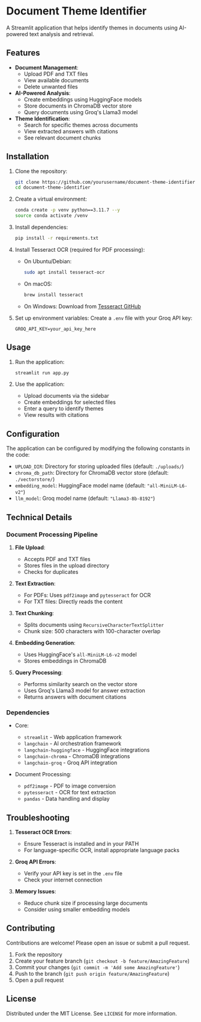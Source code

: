 # Document Theme Identifier
A Streamlit application that helps identify themes in documents using AI-powered text analysis and retrieval.

## Features

- **Document Management**:
  - Upload PDF and TXT files
  - View available documents
  - Delete unwanted files
- **AI-Powered Analysis**:
  - Create embeddings using HuggingFace models
  - Store documents in ChromaDB vector store
  - Query documents using Groq's Llama3 model
- **Theme Identification**:
  - Search for specific themes across documents
  - View extracted answers with citations
  - See relevant document chunks

## Installation

1. Clone the repository:
   ```bash
   git clone https://github.com/yourusername/document-theme-identifier.git
   cd document-theme-identifier
   ```

2. Create a virtual environment:
   ```bash
   conda create -p venv python==3.11.7 --y 
   source conda activate /venv
   ```

3. Install dependencies:
   ```bash
   pip install -r requirements.txt
   ```

4. Install Tesseract OCR (required for PDF processing):
   - On Ubuntu/Debian:
     ```bash
     sudo apt install tesseract-ocr
     ```
   - On macOS:
     ```bash
     brew install tesseract
     ```
   - On Windows: Download from [Tesseract GitHub](https://github.com/UB-Mannheim/tesseract/wiki)

5. Set up environment variables:
   Create a `.env` file with your Groq API key:
   ```
   GROQ_API_KEY=your_api_key_here
   ```

## Usage

1. Run the application:
   ```bash
   streamlit run app.py
   ```

2. Use the application:
   - Upload documents via the sidebar
   - Create embeddings for selected files
   - Enter a query to identify themes
   - View results with citations

## Configuration

The application can be configured by modifying the following constants in the code:

- `UPLOAD_DIR`: Directory for storing uploaded files (default: `./uploads/`)
- `chroma_db_path`: Directory for ChromaDB vector store (default: `./vectorstore/`)
- `embedding_model`: HuggingFace model name (default: `"all-MiniLM-L6-v2"`)
- `llm_model`: Groq model name (default: `"Llama3-8b-8192"`)

## Technical Details

### Document Processing Pipeline

1. **File Upload**:
   - Accepts PDF and TXT files
   - Stores files in the upload directory
   - Checks for duplicates

2. **Text Extraction**:
   - For PDFs: Uses `pdf2image` and `pytesseract` for OCR
   - For TXT files: Directly reads the content

3. **Text Chunking**:
   - Splits documents using `RecursiveCharacterTextSplitter`
   - Chunk size: 500 characters with 100-character overlap

4. **Embedding Generation**:
   - Uses HuggingFace's `all-MiniLM-L6-v2` model
   - Stores embeddings in ChromaDB

5. **Query Processing**:
   - Performs similarity search on the vector store
   - Uses Groq's Llama3 model for answer extraction
   - Returns answers with document citations

### Dependencies

- Core:
  - `streamlit` - Web application framework
  - `langchain` - AI orchestration framework
  - `langchain-huggingface` - HuggingFace integrations
  - `langchain-chroma` - ChromaDB integrations
  - `langchain-groq` - Groq API integration

- Document Processing:
  - `pdf2image` - PDF to image conversion
  - `pytesseract` - OCR for text extraction
  - `pandas` - Data handling and display


## Troubleshooting

1. **Tesseract OCR Errors**:
   - Ensure Tesseract is installed and in your PATH
   - For language-specific OCR, install appropriate language packs

2. **Groq API Errors**:
   - Verify your API key is set in the `.env` file
   - Check your internet connection

3. **Memory Issues**:
   - Reduce chunk size if processing large documents
   - Consider using smaller embedding models

## Contributing

Contributions are welcome! Please open an issue or submit a pull request.

1. Fork the repository
2. Create your feature branch (`git checkout -b feature/AmazingFeature`)
3. Commit your changes (`git commit -m 'Add some AmazingFeature'`)
4. Push to the branch (`git push origin feature/AmazingFeature`)
5. Open a pull request

## License

Distributed under the MIT License. See `LICENSE` for more information.

